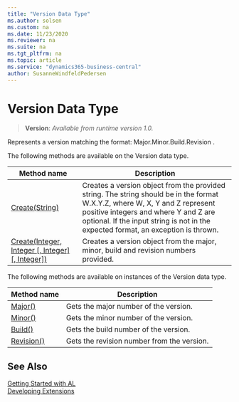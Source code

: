 ```yaml
---
title: "Version Data Type"
ms.author: solsen
ms.custom: na
ms.date: 11/23/2020
ms.reviewer: na
ms.suite: na
ms.tgt_pltfrm: na
ms.topic: article
ms.service: "dynamics365-business-central"
author: SusanneWindfeldPedersen
---
```

[//]: # (START>DO_NOT_EDIT)
[//]: # (IMPORTANT:Do not edit any of the content between here and the END>DO_NOT_EDIT.)
[//]: # (Any modifications should be made in the .xml files in the ModernDev repo.)
# Version Data Type
> **Version**: _Available from runtime version 1.0._

Represents a version matching the format: Major.Minor.Build.Revision .


The following methods are available on the Version data type.


|Method name|Description|
|-----------|-----------|
|[Create(String)](version-create-string-method.md)|Creates a version object from the provided string. The string should be in the format W.X.Y.Z, where W, X, Y and Z represent positive integers and where Y and Z are optional. If the input string is not in the expected format, an exception is thrown.|
|[Create(Integer, Integer [, Integer] [, Integer])](version-create-integer-integer-integer-integer-method.md)|Creates a version object from the major, minor, build and revision numbers provided.|

The following methods are available on instances of the Version data type.

|Method name|Description|
|-----------|-----------|
|[Major()](version-major-method.md)|Gets the major number of the version.|
|[Minor()](version-minor-method.md)|Gets the minor number of the version.|
|[Build()](version-build-method.md)|Gets the build number of the version.|
|[Revision()](version-revision-method.md)|Gets the revision number from the version.|

[//]: # (IMPORTANT: END>DO_NOT_EDIT)
## See Also  
[Getting Started with AL](../../devenv-get-started.md)  
[Developing Extensions](../../devenv-dev-overview.md)  